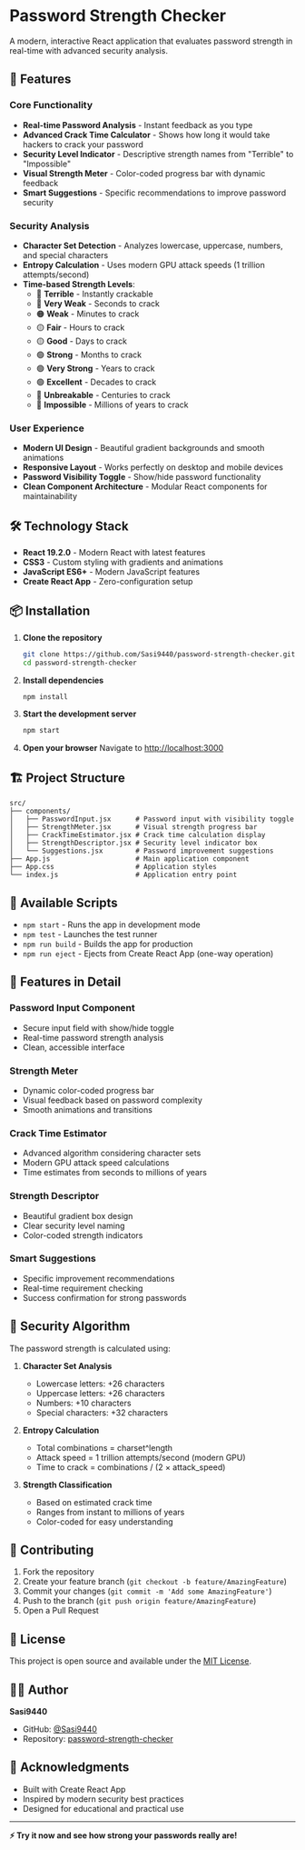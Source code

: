 # Password Strength Checker

A modern, interactive React application that evaluates password strength in real-time with advanced security analysis.

## 🚀 Features

### Core Functionality
- **Real-time Password Analysis** - Instant feedback as you type
- **Advanced Crack Time Calculator** - Shows how long it would take hackers to crack your password
- **Security Level Indicator** - Descriptive strength names from "Terrible" to "Impossible"
- **Visual Strength Meter** - Color-coded progress bar with dynamic feedback
- **Smart Suggestions** - Specific recommendations to improve password security

### Security Analysis
- **Character Set Detection** - Analyzes lowercase, uppercase, numbers, and special characters
- **Entropy Calculation** - Uses modern GPU attack speeds (1 trillion attempts/second)
- **Time-based Strength Levels**:
  - 🔴 **Terrible** - Instantly crackable
  - 🔴 **Very Weak** - Seconds to crack
  - 🟠 **Weak** - Minutes to crack
  - 🟡 **Fair** - Hours to crack
  - 🟡 **Good** - Days to crack
  - 🟢 **Strong** - Months to crack
  - 🟢 **Very Strong** - Years to crack
  - 🟢 **Excellent** - Decades to crack
  - 🔵 **Unbreakable** - Centuries to crack
  - 🔵 **Impossible** - Millions of years to crack

### User Experience
- **Modern UI Design** - Beautiful gradient backgrounds and smooth animations
- **Responsive Layout** - Works perfectly on desktop and mobile devices
- **Password Visibility Toggle** - Show/hide password functionality
- **Clean Component Architecture** - Modular React components for maintainability

## 🛠️ Technology Stack

- **React 19.2.0** - Modern React with latest features
- **CSS3** - Custom styling with gradients and animations
- **JavaScript ES6+** - Modern JavaScript features
- **Create React App** - Zero-configuration setup

## 📦 Installation

1. **Clone the repository**
   ```bash
   git clone https://github.com/Sasi9440/password-strength-checker.git
   cd password-strength-checker
   ```

2. **Install dependencies**
   ```bash
   npm install
   ```

3. **Start the development server**
   ```bash
   npm start
   ```

4. **Open your browser**
   Navigate to [http://localhost:3000](http://localhost:3000)

## 🏗️ Project Structure

```
src/
├── components/
│   ├── PasswordInput.jsx      # Password input with visibility toggle
│   ├── StrengthMeter.jsx      # Visual strength progress bar
│   ├── CrackTimeEstimator.jsx # Crack time calculation display
│   ├── StrengthDescriptor.jsx # Security level indicator box
│   └── Suggestions.jsx        # Password improvement suggestions
├── App.js                     # Main application component
├── App.css                    # Application styles
└── index.js                   # Application entry point
```

## 🔧 Available Scripts

- `npm start` - Runs the app in development mode
- `npm test` - Launches the test runner
- `npm run build` - Builds the app for production
- `npm run eject` - Ejects from Create React App (one-way operation)

## 🎨 Features in Detail

### Password Input Component
- Secure input field with show/hide toggle
- Real-time password strength analysis
- Clean, accessible interface

### Strength Meter
- Dynamic color-coded progress bar
- Visual feedback based on password complexity
- Smooth animations and transitions

### Crack Time Estimator
- Advanced algorithm considering character sets
- Modern GPU attack speed calculations
- Time estimates from seconds to millions of years

### Strength Descriptor
- Beautiful gradient box design
- Clear security level naming
- Color-coded strength indicators

### Smart Suggestions
- Specific improvement recommendations
- Real-time requirement checking
- Success confirmation for strong passwords

## 🔐 Security Algorithm

The password strength is calculated using:

1. **Character Set Analysis**
   - Lowercase letters: +26 characters
   - Uppercase letters: +26 characters
   - Numbers: +10 characters
   - Special characters: +32 characters

2. **Entropy Calculation**
   - Total combinations = charset^length
   - Attack speed = 1 trillion attempts/second (modern GPU)
   - Time to crack = combinations / (2 × attack_speed)

3. **Strength Classification**
   - Based on estimated crack time
   - Ranges from instant to millions of years
   - Color-coded for easy understanding

## 🌟 Contributing

1. Fork the repository
2. Create your feature branch (`git checkout -b feature/AmazingFeature`)
3. Commit your changes (`git commit -m 'Add some AmazingFeature'`)
4. Push to the branch (`git push origin feature/AmazingFeature`)
5. Open a Pull Request

## 📄 License

This project is open source and available under the [MIT License](LICENSE).

## 👨‍💻 Author

**Sasi9440**
- GitHub: [@Sasi9440](https://github.com/Sasi9440)
- Repository: [password-strength-checker](https://github.com/Sasi9440/password-strength-checker)

## 🙏 Acknowledgments

- Built with Create React App
- Inspired by modern security best practices
- Designed for educational and practical use

---

**⚡ Try it now and see how strong your passwords really are!**